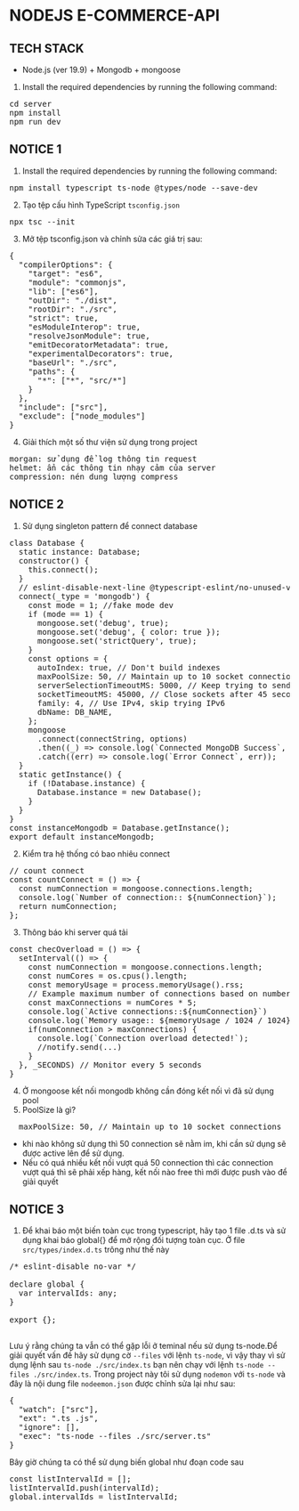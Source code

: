 # NODEJS E-COMMERCE-API

## TECH STACK

- Node.js (ver 19.9) + Mongodb + mongoose

1. Install the required dependencies by running the following command:
<pre>
cd server
npm install
npm run dev
</pre>

## NOTICE 1

1. Install the required dependencies by running the following command:
<pre>
npm install typescript ts-node @types/node --save-dev
</pre>
2. Tạo tệp cấu hình TypeScript `tsconfig.json`
<pre>
npx tsc --init
</pre>
3. Mở tệp tsconfig.json và chỉnh sửa các giá trị sau:
<pre>
{
  "compilerOptions": {
    "target": "es6",
    "module": "commonjs",
    "lib": ["es6"],
    "outDir": "./dist",
    "rootDir": "./src",
    "strict": true,
    "esModuleInterop": true,
    "resolveJsonModule": true,
    "emitDecoratorMetadata": true,
    "experimentalDecorators": true,
    "baseUrl": "./src",
    "paths": {
      "*": ["*", "src/*"]
    }
  },
  "include": ["src"],
  "exclude": ["node_modules"]
}
</pre>
4. Giải thích một số thư viện sử dụng trong project
<pre>
morgan: sử dụng để log thông tin request
helmet: ẩn các thông tin nhạy cảm của server
compression: nén dung lượng compress
</pre>

## NOTICE 2

1. Sử dụng singleton pattern để connect database
<pre>
class Database {
  static instance: Database;
  constructor() {
    this.connect();
  }
  // eslint-disable-next-line @typescript-eslint/no-unused-vars
  connect(_type = 'mongodb') {
    const mode = 1; //fake mode dev
    if (mode == 1) {
      mongoose.set('debug', true);
      mongoose.set('debug', { color: true });
      mongoose.set('strictQuery', true);
    }
    const options = {
      autoIndex: true, // Don't build indexes
      maxPoolSize: 50, // Maintain up to 10 socket connections
      serverSelectionTimeoutMS: 5000, // Keep trying to send operations for 5 seconds
      socketTimeoutMS: 45000, // Close sockets after 45 seconds of inactivity
      family: 4, // Use IPv4, skip trying IPv6
      dbName: DB_NAME,
    };
    mongoose
      .connect(connectString, options)
      .then((_) => console.log(`Connected MongoDB Success`, countConnect()))
      .catch((err) => console.log(`Error Connect`, err));
  }
  static getInstance() {
    if (!Database.instance) {
      Database.instance = new Database();
    }
  }
}
const instanceMongodb = Database.getInstance();
export default instanceMongodb;
</pre>

2. Kiểm tra hệ thống có bao nhiêu connect
<pre>
// count connect
const countConnect = () => {
  const numConnection = mongoose.connections.length;
  console.log(`Number of connection:: ${numConnection}`);
  return numConnection;
};
</pre>

3. Thông báo khi server quá tải
<pre>
const checOverload = () => {
  setInterval(() => {
    const numConnection = mongoose.connections.length;
    const numCores = os.cpus().length;
    const memoryUsage = process.memoryUsage().rss;
    // Example maximum number of connections based on number of cores
    const maxConnections = numCores * 5;
    console.log(`Active connections::${numConnection}`)
    console.log(`Memory usage:: ${memoryUsage / 1024 / 1024}MB`)
    if(numConnection > maxConnections) {
      console.log(`Connection overload detected!`);
      //notify.send(...)
    }
  }, _SECONDS) // Monitor every 5 seconds
}
</pre>

4. Ở mongoose kết nối mongodb không cần đóng kết nối vì đã sử dụng pool
5. PoolSize là gì?
<pre>
  maxPoolSize: 50, // Maintain up to 10 socket connections
</pre>

- khi nào không sử dụng thì 50 connection sẽ nằm im, khi cần sử dụng sẽ được active lên để sử dụng.
- Nếu có quá nhiều kết nối vượt quá 50 connection thì các connection vượt quá thì sẽ phải xếp hàng,
  kết nối nào free thì mới được push vào để giải quyết

## NOTICE 3
1. Để khai báo một biến toàn cục trong typescript, hãy tạo 1 file .d.ts và sử dụng khai báo global{} để mở rộng đối tượng toàn cục.
Ở file `src/types/index.d.ts` trông như thế này
<pre>
/* eslint-disable no-var */

declare global {
  var intervalIds: any;
}

export {};

</pre>

Lưu ý rằng chúng ta vẫn có thể gặp lỗi ở teminal nếu sử dụng ts-node.Để giải quyết vấn đề hãy sử dụng cờ `--files` với lệnh `ts-node`, vì vậy thay vì sử dụng lệnh sau
`ts-node ./src/index.ts` bạn nên chạy với lệnh `ts-node --files ./src/index.ts`.
Trong project này tôi sử dụng `nodemon` với `ts-node` và đây là nội dung file `nodeemon.json` được chỉnh sửa lại như sau:

<pre>
{
  "watch": ["src"],
  "ext": ".ts .js",
  "ignore": [],
  "exec": "ts-node --files ./src/server.ts"
}
</pre>

Bây giờ chúng ta có thể sử dụng biến global như đoạn code sau

<pre>
const listIntervalId = [];
listIntervalId.push(intervalId);
global.intervalIds = listIntervalId;
</pre>